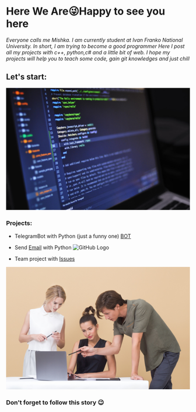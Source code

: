 # Here We Are:stuck_out_tongue_winking_eye:Happy to see you here 

*Everyone calls me Mishka. I am currently student at Ivan Franko National University. In short, I am trying to become a good programmer
Here I post all my projects with c++, python,c# and a little bit of web. I hope my projects will help you to teach some code, gain git 
knowledges and just chill*

## Let's start:
![GitHub Logo](/code.jpg)


### Projects:
* TelegramBot with Python (just a funny one)
[BOT](https://github.com/MishkaSorochinskiy/TelegramBot)

* Send [Email](https://github.com/MishkaSorochinskiy/send_email_python) with Python
![GitHub Logo](/animal.jpg)

* Team project with
[Issues](https://github.com/Galiv/BdayOfSasha)

![GitHub Logo](/conversation.jpg)


### **Don't forget to follow this story** :wink:
